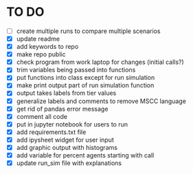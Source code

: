 # TO DO
- [ ] create multiple runs to compare multiple scenarios
- [X] update readme
- [X] add keywords to repo
- [X] make repo public
- [X] check program from work laptop for changes (initial calls?)
- [X] trim variables being passed into functions
- [X] put functions into class except for run simulation
- [X] make print output part of run simulation function
- [X] output takes labels from tier values
- [X] generalize labels and comments to remove MSCC language
- [X] get rid of pandas error message
- [X] comment all code
- [X] put in jupyter notebook for users to run
- [X] add requirements.txt file
- [X] add ipysheet widget for user input
- [X] add graphic output with histograms
- [X] add variable for percent agents starting with call
- [X] update run_sim file with explanations